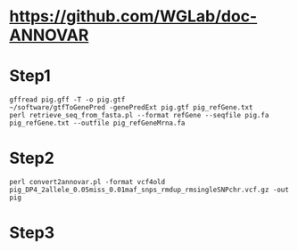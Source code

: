 # https://github.com/WGLab/doc-ANNOVAR

# Step1
```
gffread pig.gff -T -o pig.gtf  
~/software/gtfToGenePred -genePredExt pig.gtf pig_refGene.txt  
perl retrieve_seq_from_fasta.pl --format refGene --seqfile pig.fa pig_refGene.txt --outfile pig_refGeneMrna.fa
```
# Step2
```
perl convert2annovar.pl -format vcf4old pig_DP4_2allele_0.05miss_0.01maf_snps_rmdup_rmsingleSNPchr.vcf.gz -out pig
````
# Step3
